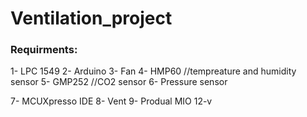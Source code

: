 # Ventilation_project

<h3>Requirments:</h3>
1- LPC 1549
2- Arduino
3- Fan
4- HMP60                      //tempreature and humidity sensor
5- GMP252                      //CO2 sensor
6- Pressure sensor




7- MCUXpresso IDE
8- Vent
9- Produal MIO 12-v
